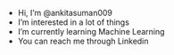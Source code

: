 - Hi, I’m @ankitasuman009
- I’m interested in a lot of things
- I’m currently learning Machine Learning
- You can reach me through Linkedin

<!---
ankitasuman009/ankitasuman009 is a special repository because its `README.md` (this file) appears on your GitHub profile.
You can click the Preview link to take a look at your changes.
--->
